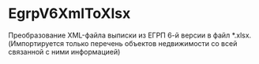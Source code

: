 # EgrpV6XmlToXlsx
Преобразование XML-файла выписки из ЕГРП 6-й версии в файл *.xlsx.
(Импортируется только перечень объектов недвижимости со всей связанной с ними информацией)
